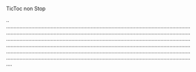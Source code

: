 TicToc non Stop

..
............................................................................................................................................................................................................................................................................................................................................................................................................................................................................................................................................................................................................................................................................................................................................................................